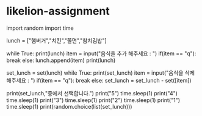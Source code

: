 # likelion-assignment
import random
import time

lunch = ["햄버거","치킨","쫄면","참치김밥"]

while True:
    print(lunch)
    item = input("음식을 추가 해주세요 : ")
    if(item == "q"):
        break
    else:
        lunch.append(item)
print(lunch)

set_lunch = set(lunch)
while True:
    print(set_lunch)
    item = input("음식을 삭제해주세요 : ")
    if(item == "q"):
        break
    else:
        set_lunch = set_lunch - set([item])

print(set_lunch,"중에서 선택합니다.")
print("5")
time.sleep(1)
print("4")
time.sleep(1)
print("3")
time.sleep(1)
print("2")
time.sleep(1)
print("1")
time.sleep(1)
print(random.choice(list(set_lunch)))
